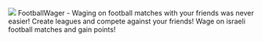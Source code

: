 ![](https://user-images.githubusercontent.com/81353791/220145001-8c39376e-9da2-4b65-b125-4717ea849d93.png)
FootballWager - Waging on football matches with your friends was never easier!
Create leagues and compete against your friends!
Wage on israeli football matches and gain points!
